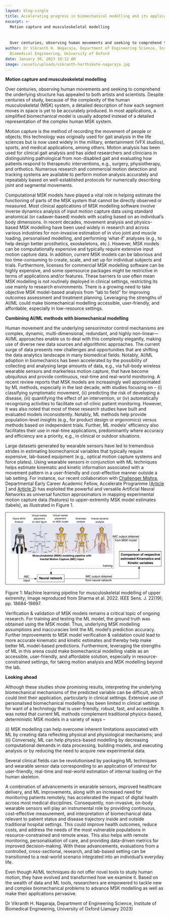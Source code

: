 ```yaml
---
layout: blog-single
title: Accelerating progress in biomechanical modelling and its applications with AI
excerpt: >-
  Motion capture and musculoskeletal modelling


  Over centuries, observing human movements and seeking to comprehend the underlying structure has appealed to both artists and scientists. Despite centuries of study, because of the complexity of the human musculoskeletal (MSK) system, a detailed description of how each segment moves in space is yet to be accurately produced. In most applications, a simplified biomechanical model is usually adopted instead of a detailed representation of the complex human MSK system.  
author: Dr Vikranth H. Nagaraja, Department of Engineering Science, Institute of
  Biomedical Engineering, University of Oxford
date: January 30, 2023 10:12 AM
image: /assets/uploads/vikranth-harthikote-nagaraja.jpg
---
```

**Motion capture and musculoskeletal modelling**

Over centuries, observing human movements and seeking to comprehend the underlying structure has appealed to both artists and scientists. Despite centuries of study, because of the complexity of the human musculoskeletal (MSK) system, a detailed description of how each segment moves in space is yet to be accurately produced. In most applications, a simplified biomechanical model is usually adopted instead of a detailed representation of the complex human MSK system.  

Motion capture is the method of recording the movement of people or objects; this technology was originally used for gait analysis in the life sciences but is now used widely in the military, entertainment (VFX studios), sports, and medical applications, among others. Motion analysis has been used for clinical gait analysis and has aided researchers and clinicians in distinguishing pathological from non-disabled gait and evaluating how patients respond to therapeutic interventions, e.g., surgery, physiotherapy, and orthotics. Numerous research and commercial motion detection and tracking systems are available to perform motion analysis accurately and repeatably based on well-established protocols for numerically describing joint and segmental movements.

Computational MSK models have played a vital role in helping estimate the functioning of parts of the MSK system that cannot be directly observed or measured. Most clinical applications of MSK modelling software involve inverse dynamics analysis of input motion capture data using standard anatomical (or cadaver-based) models with scaling based on an individual’s body dimensions. In recent decades, movement analysis and physics-based MSK modelling have been used widely in research and across various industries for non-invasive estimation of in vivo joint and muscle loading, personalised modelling, and performing ‘what-if’ analyses (e.g., to help design better prosthetics, exoskeletons, etc.). However, MSK models can be computationally expensive and typically require extensive input motion capture data. In addition, current MSK models can be laborious and too time-consuming to create, scale, and set up for individual subjects and trials. Furthermore, licenses for commercial MSK modelling software can be highly expensive, and some opensource packages might be restrictive in terms of applications and/or features. These barriers to use often mean MSK modelling is not routinely deployed in clinical settings, restricting its use mainly to research environments. There is a growing need to take objective MSK model-based analysis from “lab to field” for improving outcomes assessment and treatment planning. Leveraging the strengths of AI/ML could make biomechanical modelling accessible, user-friendly, and affordable, especially in low-resource settings.

**Combining AI/ML methods with biomechanical modelling**

Human movement and the underlying sensorimotor control mechanisms are complex, dynamic, multi-dimensional, redundant, and highly non-linear—AI/ML approaches enable us to deal with this complexity elegantly, making use of diverse new data sources and algorithmic approaches. The current surge of data presents new challenges and opportunities that are shifting the data analytics landscape in many biomedical fields. Notably, AI/ML adoption in biomechanics has been accelerated by the possibility of collecting and analysing large amounts of data, e.g., via full-body wireless wearable sensors and markerless motion capture, that have become ubiquitous and provide continuous, real-time and real-world monitoring. A recent review reports that MSK models are increasingly well approximated by ML methods, especially in the last decade, with studies focusing on – (i) classifying symptomatic movement, (ii) predicting the risk of developing a disease, (iii) quantifying the effect of an intervention, or (iv) automatically recognising activities to facilitate out-of-clinic patient monitoring. However, it was also noted that most of these research studies have built and evaluated models inconsistently. Notably, ML methods help provide population-level insights (e.g., for product design or ergonomics) versus methods based on independent trials. Further, ML models’ efficiency also facilitates their use in real-time applications, predominantly where accuracy and efficiency are a priority, e.g., in clinical or outdoor situations.

Large datasets generated by wearable sensors have led to tremendous strides in estimating biomechanical variables that typically require expensive, lab-based equipment (e.g., optical motion capture systems and force plates). Using wearable sensors in conjunction with ML techniques helps estimate kinematic and kinetic information associated with a movement pattern in a user-friendly and cost-effective manner outside a lab setting. For instance, our recent collaboration with [Challenger Mishra](https://acceleratescience.github.io/team/challenger-mishra.html), Departmental Early Career Academic Fellow, Accelerate Programme ([Article 1](https://doi.org/10.1109/JSEN.2022.3197461) and [Article 2](https://doi.org/10.48550/arXiv.2209.14456)) has exploited the powerful and versatile Artificial Neural Networks as universal function approximators in mapping experimental motion capture data (features) to upper-extremity MSK model estimates (labels), as illustrated in Figure 1. 

![Figure 1: Machine learning pipeline for musculoskeletal modelling of upper extremity; Image reproduced from Sharma et al. 2022. IEEE Sens. J. 22(19); pp. 18684-18697.](/assets/uploads/musculoskeletal-modelling.png "Figure 1: Machine learning pipeline for musculoskeletal modelling of upper extremity; Image reproduced from Sharma et al. 2022. IEEE Sens. J. 22(19); pp. 18684-18697.")

Figure 1: Machine learning pipeline for musculoskeletal modelling of upper extremity; Image reproduced from Sharma et al. 2022. IEEE Sens. J. 22(19); pp. 18684-18697.

Verification & validation of MSK models remains a critical topic of ongoing research. For training and testing the ML model, the ground truth was obtained using the MSK model. Thus, underlying MSK modelling assumptions and inaccuracies limit the ML model’s prediction accuracy. Further improvements to MSK model verification & validation could lead to more accurate kinematic and kinetic estimates and thereby help make better ML model-based predictions. Furthermore, leveraging the strengths of ML in this arena could make biomechanical modelling viable as an accessible, user-friendly, and affordable solution, especially in resource-constrained settings, for taking motion analysis and MSK modelling beyond the lab.

**Looking ahead**

Although these studies show promising results, interpreting the underlying biomechanical mechanisms of the predicted variable can be difficult, which could limit their application, particularly in clinical settings. Extensive use of personalised biomechanical modelling has been limited in clinical settings for want of a technology that is user-friendly, robust, fast, and accessible.  It was noted that current ML methods complement traditional physics-based, deterministic MSK models in a variety of ways – 

(i) MSK modelling can help overcome inherent limitations associated with ML by creating data reflecting physical and physiological mechanisms; and 
(ii) Conversely, ML can help physics-based modelling by decreasing computational demands in data processing, building models, and executing analysis or by reducing the need to acquire new experimental data. 

Several clinical fields can be revolutionised by packaging ML techniques and wearable sensor data corresponding to an application of interest for user-friendly, real-time and real-world estimation of internal loading on the human skeleton.

A combination of advancements in wearable sensors, improved healthcare delivery, and ML improvements, along with an increased need for monitoring patients remotely, has accelerated the impact of digital health across most medical disciplines. Consequently, non-invasive, on-body wearable sensors will play an instrumental role by providing continuous, cost-effective measurement, and interpretation of biomechanical data relevant to patient status and disease trajectory inside and outside traditional hospital settings. This could improve health outcomes, reduce costs, and address the needs of the most vulnerable populations in resource-constrained and remote areas. This also helps with remote monitoring, personalisation of care, and providing data-driven metrics for improved decision-making. With these advancements, evaluations from a controlled, cross-sectional, research, and lab-based setting can be transitioned to a real-world scenario integrated into an individual’s everyday life.

Even though AI/ML techniques do not offer novel tools to study human motion, they have evolved and transformed how we examine it. Based on the wealth of data and ML tools, researchers are empowered to tackle new and complex biomechanical problems to advance MSK modelling as well as make their applications pervasive.

Dr Vikranth H. Nagaraja, Department of Engineering Science, Institute of Biomedical
Engineering, University of Oxford (January 2023)